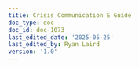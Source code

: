 ```yaml
---
title: Crisis Communication E Guide
doc_type: doc
doc_id: doc-1073
last_edited_date: '2025-05-25'
last_edited_by: Ryan Laird
version: '1.0'
---
```



